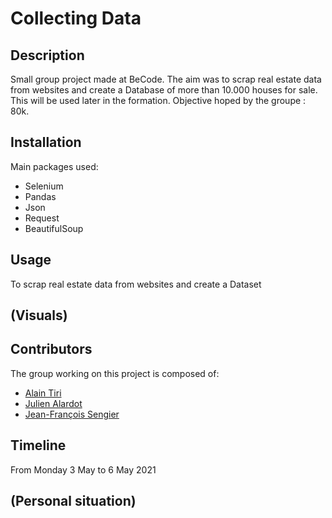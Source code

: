 # Collecting Data
## Description
Small group project made at BeCode. The aim was to scrap real estate data from websites and create a Database
of more than 10.000 houses for sale. This will be used later in the formation.
Objective hoped by the groupe : 80k.

## Installation
Main packages used:
- Selenium
- Pandas
- Json
- Request
- BeautifulSoup
## Usage
To scrap real estate data from websites and create a Dataset
## (Visuals)
## Contributors
The group working on this project is composed of:
- [Alain Tiri](https://github.com/AlainTiri)
- [Julien Alardot](https://github.com/JulienAlardot)
- [Jean-François Sengier](https://github.com/JFSengier)

## Timeline
From Monday 3 May to 6 May 2021
## (Personal situation)
